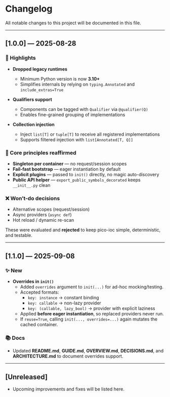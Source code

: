 # Changelog

All notable changes to this project will be documented in this file.

---

## [1.0.0] — 2025-08-28

### 🚀 Highlights
- **Dropped legacy runtimes**
  - Minimum Python version is now **3.10+**
  - Simplifies internals by relying on `typing.Annotated` and `include_extras=True`

- **Qualifiers support**
  - Components can be tagged with `Qualifier` via `@qualifier(Q)`
  - Enables fine-grained grouping of implementations

- **Collection injection**
  - Inject `list[T]` or `tuple[T]` to receive all registered implementations
  - Supports filtered injection with `list[Annotated[T, Q]]`

### 🔌 Core principles reaffirmed
- **Singleton per container** — no request/session scopes
- **Fail-fast bootstrap** — eager instantiation by default
- **Explicit plugins** — passed to `init()` directly, no magic auto-discovery
- **Public API helper** — `export_public_symbols_decorated` keeps `__init__.py` clean

### ❌ Won’t-do decisions
- Alternative scopes (request/session)
- Async providers (`async def`)
- Hot reload / dynamic re-scan

These were evaluated and **rejected** to keep pico-ioc simple, deterministic, and testable.

---

## [1.1.0] — 2025-09-08

### ✨ New
- **Overrides in `init()`**
  - Added `overrides` argument to `init(...)` for ad-hoc mocking/testing.
  - Accepted formats:
    - `key: instance` → constant binding
    - `key: callable` → non-lazy provider
    - `key: (callable, lazy_bool)` → provider with explicit laziness
  - Applied **before eager instantiation**, so replaced providers never run.
  - If `reuse=True`, calling `init(..., overrides=...)` again mutates the cached container.

### 📚 Docs
- Updated **README.md**, **GUIDE.md**, **OVERVIEW.md**, **DECISIONS.md**, and **ARCHITECTURE.md** to document overrides support.

---

## [Unreleased]
- Upcoming improvements and fixes will be listed here.

